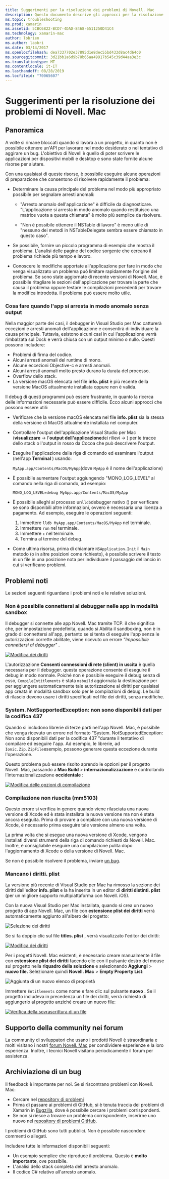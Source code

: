 ```yaml
---
title: Suggerimenti per la risoluzione dei problemi di Novell. Mac
description: Questo documento descrive gli approcci per la risoluzione dei problemi riscontrati durante lo sviluppo di applicazioni Novell. Mac. Vengono inoltre illustrati i modi per ottenere supporto.
ms.topic: troubleshooting
ms.prod: xamarin
ms.assetid: 5CBC6822-BCD7-4DAD-8468-6511250D41C4
ms.technology: xamarin-mac
author: lobrien
ms.author: laobri
ms.date: 03/14/2017
ms.openlocfilehash: dea7337702e37895d1e8dec55bd433d8ac4d64c0
ms.sourcegitcommit: 3d21bb1a6d9b78b65aa49917b545c39d44aa3e3c
ms.translationtype: MT
ms.contentlocale: it-IT
ms.lasthandoff: 08/28/2019
ms.locfileid: "70065607"
---
```

# <a name="xamarinmac-troubleshooting-tips"></a>Suggerimenti per la risoluzione dei problemi di Novell. Mac

## <a name="overview"></a>Panoramica

A volte si rimane bloccati quando si lavora a un progetto, in quanto non è possibile ottenere un'API per lavorare nel modo desiderato o nel tentativo di aggirare un bug. L'obiettivo di Novell è quello di poter scrivere le applicazioni per dispositivi mobili e desktop e sono state fornite alcune risorse per aiutare.

Con una qualsiasi di queste risorse, è possibile eseguire alcune operazioni di preparazione che consentono di risolvere rapidamente il problema:

- Determinare la causa principale del problema nel modo più appropriato possibile per segnalare arresti anomali:

  - "Arresto anomalo dell'applicazione" è difficile da diagnosticare. "L'applicazione si arresta in modo anomalo quando restituisco una matrice vuota a questa chiamata" è molto più semplice da risolvere.

  - "Non è possibile ottenere il NSTable di lavoro" è meno utile di "nessuno dei metodi in NSTableDelegate sembra essere chiamato in questo caso".

- Se possibile, fornire un piccolo programma di esempio che mostra il problema. L'analisi delle pagine del codice sorgente che cercano il problema richiede più tempo e lavoro.

- Conoscere le modifiche apportate all'applicazione per fare in modo che venga visualizzato un problema può limitare rapidamente l'origine del problema. Se sono state aggiornate di recente versioni di Novell. Mac, è possibile ritagliare le sezioni dell'applicazione per trovare la parte che causa il problema oppure testare le compilazioni precedenti per trovare la modifica introdotta. il problema può essere molto utile.


### <a name="what-to-do-when-your-app-crashes-with-no-output"></a>Cosa fare quando l'app si arresta in modo anomalo senza output

Nella maggior parte dei casi, il debugger in Visual Studio per Mac catturerà eccezioni e arresti anomali dell'applicazione e consentirà di individuare la causa principale. Tuttavia, esistono alcuni casi in cui l'applicazione verrà rimbalzata sul Dock e verrà chiusa con un output minimo o nullo. Questi possono includere:

- Problemi di firma del codice.
- Alcuni arresti anomali del runtime di mono.
- Alcune eccezioni Objective-c e arresti anomali.
- Alcuni arresti anomali molto presto durano la durata del processo.
- Overflow dello stack.
- La versione macOS elencata nel file **info. plist** è più recente della versione MacOS attualmente installata oppure non è valida.

Il debug di questi programmi può essere frustrante, in quanto la ricerca delle informazioni necessarie può essere difficile. Ecco alcuni approcci che possono essere utili:

- Verificare che la versione macOS elencata nel file **info. plist** sia la stessa della versione di MacOS attualmente installata nel computer.
- Controllare l'output dell'applicazione Visual Studio per Mac (**visualizzare** -> l'**output dell'applicazione**dei rilievi -> ) per le tracce dello stack o l'output in rosso da Cocoa che può descrivere l'output.
- Eseguire l'applicazione dalla riga di comando ed esaminare l'output (nell'app **Terminal** ) usando:

  `MyApp.app/Contents/MacOS/MyApp`(dove `MyApp` è il nome dell'applicazione)
- È possibile aumentare l'output aggiungendo "MONO_LOG_LEVEL" al comando nella riga di comando, ad esempio:

  `MONO_LOG_LEVEL=debug MyApp.app/Contents/MacOS/MyApp`
- È possibile alleghi al processo un`lldb`debugger nativo () per verificare se sono disponibili altre informazioni, ovvero è necessaria una licenza a pagamento. Ad esempio, eseguire le operazioni seguenti:

  1. Immettere `lldb MyApp.app/Contents/MacOS/MyApp` nel terminale.
  2. Immettere `run` nel terminale.
  3. Immettere `c` nel terminale.
  4. Termina al termine del debug.
- Come ultima risorsa, prima di chiamare `NSApplication.Init` il `Main` metodo (o in altre posizioni come richiesto), è possibile scrivere il testo in un file in una posizione nota per individuare il passaggio del lancio in cui si verificano problemi.

## <a name="known-issues"></a>Problemi noti

Le sezioni seguenti riguardano i problemi noti e le relative soluzioni.

### <a name="unable-to-connect-to-the-debugger-in-sandboxed-apps"></a>Non è possibile connettersi al debugger nelle app in modalità sandbox

Il debugger si connette alle app Novell. Mac tramite TCP. il che significa che, per impostazione predefinita, quando si Abilita il sandboxing, non è in grado di connettersi all'app, pertanto se si tenta di eseguire l'app senza le autorizzazioni corrette abilitate, viene ricevuto un errore *"Impossibile connettersi al debugger"* .

[![Modifica dei diritti](troubleshooting-images/debug01.png "Modifica dei diritti")](troubleshooting-images/debug01-large.png#lightbox)

L'autorizzazione **Consenti connessioni di rete (client) in uscita** è quella necessaria per il debugger. questa operazione consente di eseguire il debug in modo normale. Poiché non è possibile eseguire il debug senza di esso, `CompileEntitlements` è stata `msbuild` aggiornata la destinazione per per aggiungere automaticamente tale autorizzazione ai diritti per qualsiasi app creata in modalità sandbox solo per le compilazioni di debug. Le build di rilascio devono usare i diritti specificati nel file dei diritti, senza modifiche.

### <a name="systemnotsupportedexception-no-data-is-available-for-encoding-437"></a>System. NotSupportedException: non sono disponibili dati per la codifica 437

Quando si includono librerie di terze parti nell'app Novell. Mac, è possibile che venga ricevuto un errore nel formato "System. NotSupportedException: Non sono disponibili dati per la codifica 437 "durante il tentativo di compilare ed eseguire l'app. Ad esempio, le librerie, ad `Ionic.Zip.ZipFile`esempio, possono generare questa eccezione durante l'operazione.

Questo problema può essere risolto aprendo le opzioni per il progetto Novell. Mac, passando a **Mac Build** > **internazionalizzazione** e controllando l'internazionalizzazione **occidentale** :

[![Modifica delle opzioni di compilazione](troubleshooting-images/issue01.png "Modifica delle opzioni di compilazione")](troubleshooting-images/issue01-large.png#lightbox)

### <a name="failed-to-compile-mm5103"></a>Compilazione non riuscita (mm5103)

Questo errore si verifica in genere quando viene rilasciata una nuova versione di Xcode ed è stata installata la nuova versione ma non è stata ancora eseguita. Prima di provare a compilare con una nuova versione di Xcode, è necessario prima eseguire tale versione almeno una volta.

La prima volta che si esegue una nuova versione di Xcode, vengono installati diversi strumenti della riga di comando richiesti da Novell. Mac. Inoltre, è consigliabile eseguire una compilazione pulita dopo l'aggiornamento di Xcode o della versione di Novell. Mac.

Se non è possibile risolvere il problema, inviare [un bug](#filing-a-bug).

### <a name="missing-entitlementsplist"></a>Mancano i diritti. plist

La versione più recente di Visual Studio per Mac ha rimosso la sezione dei diritti dall'editor **info. plist** e la ha inserita in un editor di **diritti distinti. plist** (per un migliore supporto multipiattaforma con Novell. iOS).

Con la nuova Visual Studio per Mac installata, quando si crea un nuovo progetto di app Novell. Mac, un file con **estensione plist dei diritti** verrà automaticamente aggiunto all'albero del progetto:

![Selezione dei diritti](troubleshooting-images/entitlements01.png "Selezione dei diritti")

Se si fa doppio clic sul file **titles. plist** , verrà visualizzato l'editor dei diritti:

[![Modifica dei diritti](troubleshooting-images/entitlements02.png "Modifica dei diritti")](troubleshooting-images/entitlements02-large.png#lightbox)

Per i progetti Novell. Mac esistenti, è necessario creare manualmente il file con **estensione plist dei diritti** facendo clic con il pulsante destro del mouse sul progetto nella **riquadro della soluzione** e selezionando **Aggiungi** > **nuovo file.** Selezionare quindi **Novell. Mac** > **Empty Property List**:

![Aggiunta di un nuovo elenco di proprietà](troubleshooting-images/entitlements03.png "Aggiunta di un nuovo elenco di proprietà")

Immettere `Entitlements` come nome e fare clic sul pulsante **nuovo** . Se il progetto includeva in precedenza un file dei diritti, verrà richiesto di aggiungerlo al progetto anziché creare un nuovo file:

[![Verifica della sovrascrittura di un file](troubleshooting-images/entitlements04.png "Verifica della sovrascrittura di un file")](troubleshooting-images/entitlements04-large.png#lightbox)

## <a name="community-support-on-the-forums"></a>Supporto della community nei forum

La community di sviluppatori che usano i prodotti Novell è straordinaria e molti visitano i nostri [forum Novell. Mac](http://forums.xamarin.com/categories/mac) per condividere esperienze e la loro esperienza. Inoltre, i tecnici Novell visitano periodicamente il forum per assistenza.

<a name="filing-a-bug"/>

## <a name="filing-a-bug"></a>Archiviazione di un bug

Il feedback è importante per noi. Se si riscontrano problemi con Novell. Mac:

- Cercare nel [repository di problemi](https://github.com/xamarin/xamarin-macios/issues)
- Prima di passare ai problemi di GitHub, si è tenuta traccia dei problemi di Xamarin in [Bugzilla](https://bugzilla.xamarin.com/describecomponents.cgi), dove è possibile cercare i problemi corrispondenti.
- Se non si riesce a trovare un problema corrispondente, inserirne uno nuovo nel [repository di problemi GitHub](https://github.com/xamarin/xamarin-macios/issues/new).

I problemi di GitHub sono tutti pubblici. Non è possibile nascondere commenti o allegati.

Includere tutte le informazioni disponibili seguenti:

- Un esempio semplice che riproduce il problema. Questo è **molto importante**, ove possibile.
- L'analisi dello stack completa dell'arresto anomalo.
- Il codice C# relativo all'arresto anomalo.
